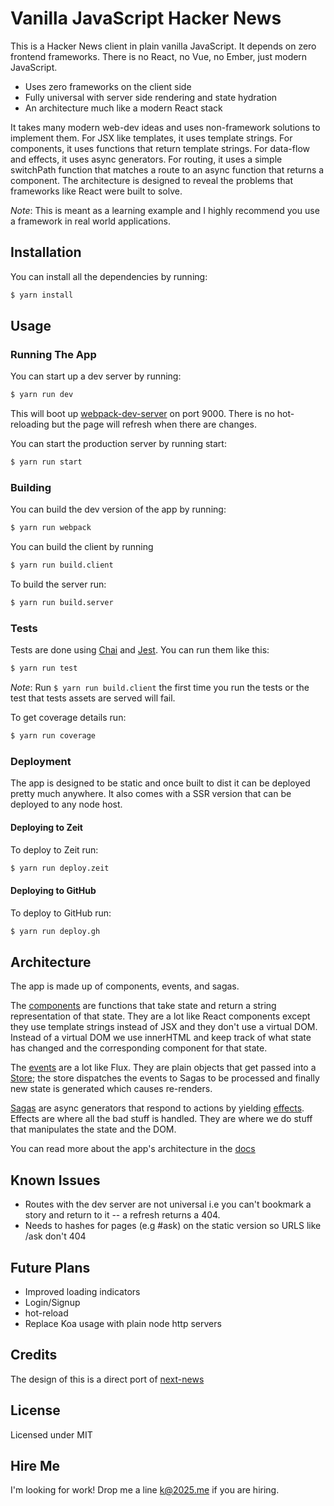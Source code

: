 # Vanilla JavaScript Hacker News

This is a Hacker News client in plain vanilla JavaScript. It depends on zero frontend frameworks. There is no React, no Vue, no Ember, just modern JavaScript.

- Uses zero frameworks on the client side
- Fully universal with server side rendering and state hydration
- An architecture much like a modern React stack

It takes many modern web-dev ideas and uses non-framework solutions to implement them. For JSX like templates, it uses template strings. For components, it uses functions that return template strings. For data-flow and effects, it uses async generators. For routing, it uses a simple switchPath function that matches a route to an async function that returns a component. The architecture is designed to reveal the problems that frameworks like React were built to solve.  

*Note*: This is meant as a learning example and I highly recommend you use a framework in real world applications.

## Installation

You can install all the dependencies by running:

```sh
$ yarn install
```

## Usage

### Running The App

You can start up a dev server by running:

```sh
$ yarn run dev
```

This will boot up [webpack-dev-server](https://webpack.js.org/configuration/dev-server/) on port 9000. There is no hot-reloading but the page will refresh when there are changes.

You can start the production server by running start:

```sh
$ yarn run start
```

### Building

You can build the dev version of the app by running:

```sh
$ yarn run webpack
```

You can build the client by running

```sh
$ yarn run build.client
```

To build the server run:

```sh
$ yarn run build.server
```

### Tests

Tests are done using [Chai](http://chaijs.com) and [Jest](https://facebook.github.io/jest). You can run them like this:

```sh
$ yarn run test
```

*Note*: Run `$ yarn run build.client` the first time you run the tests or the test that tests assets are served will fail.

To get coverage details run:

```sh
$ yarn run coverage
```

### Deployment

The app is designed to be static and once built to dist it can be deployed pretty much anywhere. It also comes with a SSR version that can be deployed to any node host.

#### Deploying to Zeit

To deploy to Zeit run:

```sh
$ yarn run deploy.zeit
```

#### Deploying to GitHub

To deploy to GitHub run:

```sh
$ yarn run deploy.gh
```

## Architecture

The app is made up of components, events, and sagas.

The [components](https://github.com/k2052/vanilla-hn/blob/master/docs/architecture/Components.md) are functions that take state and return a string representation of that state. They are a lot like React components except they use template strings instead of JSX and they don't use a virtual DOM. Instead of a virtual DOM we use innerHTML and keep track of what state has changed and the corresponding component for that state.

The [events](https://github.com/k2052/vanilla-hn/blob/master/docs/architecture/Events.md) are a lot like Flux. They are plain objects that get passed into a [Store](https://github.com/k2052/vanilla-hn/blob/master/docs/architecture/Store.md); the store dispatches the events to Sagas to be processed and finally new state is generated which causes re-renders.

[Sagas](https://github.com/k2052/vanilla-hn/blob/master/docs/architecture/Sagas.md) are async generators that respond to actions by yielding [effects](https://github.com/k2052/vanilla-hn/blob/master/docs/architecture/Effects.md). Effects are where all the bad stuff is handled. They are where we do stuff that manipulates the state and the DOM.

You can read more about the app's architecture in the [docs](https://github.com/k2052/vanilla-hn/blob/master/docs/README.md)

## Known Issues

- Routes with the dev server are not universal i.e you can't bookmark a story and return to it -- a refresh returns a 404.
- Needs to hashes for pages (e.g #ask) on the static version so URLS like /ask don't 404

## Future Plans

- Improved loading indicators
- Login/Signup
- hot-reload
- Replace Koa usage with plain node http servers

## Credits

The design of this is a direct port of [next-news](https://next-news.now.sh)

## License

Licensed under MIT

## Hire Me

I'm looking for work! Drop me a line [k@2025.me](mailto:k@2052.me) if you are hiring.
